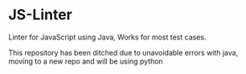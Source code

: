 # JS-Linter
Linter for JavaScript using Java, Works for most test cases.

This repository has been ditched due to unavoidable errors with java, moving to a new repo and will be using python
